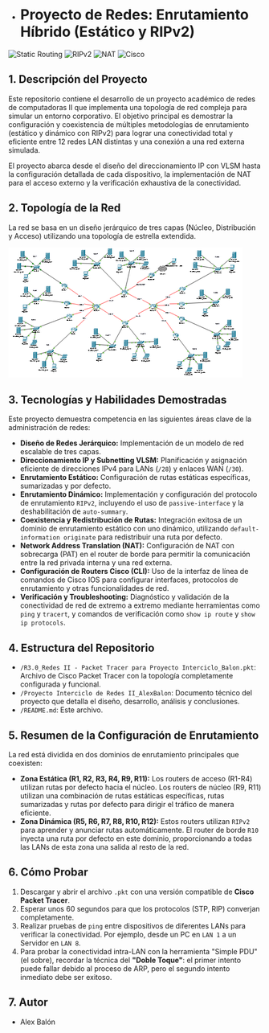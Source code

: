 * # Proyecto de Redes: Enrutamiento Híbrido (Estático y RIPv2)

![Static Routing](https://img.shields.io/badge/Enrutamiento-Estático-blue)
![RIPv2](https://img.shields.io/badge/Enrutamiento-RIPv2-orange)
![NAT](https://img.shields.io/badge/Traducción-NAT/PAT-green)
![Cisco](https://img.shields.io/badge/Plataforma-Cisco_Packet_Tracer-informational)

## 1. Descripción del Proyecto

Este repositorio contiene el desarrollo de un proyecto académico de redes de computadoras II que implementa una topología de red compleja para simular un entorno corporativo. El objetivo principal es demostrar la configuración y coexistencia de múltiples metodologías de enrutamiento (estático y dinámico con RIPv2) para lograr una conectividad total y eficiente entre 12 redes LAN distintas y una conexión a una red externa simulada.

El proyecto abarca desde el diseño del direccionamiento IP con VLSM hasta la configuración detallada de cada dispositivo, la implementación de NAT para el acceso externo y la verificación exhaustiva de la conectividad.

## 2. Topología de la Red

La red se basa en un diseño jerárquico de tres capas (Núcleo, Distribución y Acceso) utilizando una topología de estrella extendida.

![Topología de la Red](topologia-red.png)

## 3. Tecnologías y Habilidades Demostradas

Este proyecto demuestra competencia en las siguientes áreas clave de la administración de redes:

-   **Diseño de Redes Jerárquico:** Implementación de un modelo de red escalable de tres capas.
-   **Direccionamiento IP y Subnetting VLSM:** Planificación y asignación eficiente de direcciones IPv4 para LANs (`/28`) y enlaces WAN (`/30`).
-   **Enrutamiento Estático:** Configuración de rutas estáticas específicas, sumarizadas y por defecto.
-   **Enrutamiento Dinámico:** Implementación y configuración del protocolo de enrutamiento `RIPv2`, incluyendo el uso de `passive-interface` y la deshabilitación de `auto-summary`.
-   **Coexistencia y Redistribución de Rutas:** Integración exitosa de un dominio de enrutamiento estático con uno dinámico, utilizando `default-information originate` para redistribuir una ruta por defecto.
-   **Network Address Translation (NAT):** Configuración de NAT con sobrecarga (PAT) en el router de borde para permitir la comunicación entre la red privada interna y una red externa.
-   **Configuración de Routers Cisco (CLI):** Uso de la interfaz de línea de comandos de Cisco IOS para configurar interfaces, protocolos de enrutamiento y otras funcionalidades de red.
-   **Verificación y Troubleshooting:** Diagnóstico y validación de la conectividad de red de extremo a extremo mediante herramientas como `ping` y `tracert`, y comandos de verificación como `show ip route` y `show ip protocols`.

## 4. Estructura del Repositorio

-   `/R3.0_Redes II - Packet Tracer para Proyecto Interciclo_Balon.pkt`: Archivo de Cisco Packet Tracer con la topología completamente configurada y funcional.
-   `/Proyecto Interciclo de Redes II_AlexBalon`: Documento técnico del proyecto que detalla el diseño, desarrollo, análisis y conclusiones.
-   `/README.md`: Este archivo.

## 5. Resumen de la Configuración de Enrutamiento

La red está dividida en dos dominios de enrutamiento principales que coexisten:

-   **Zona Estática (R1, R2, R3, R4, R9, R11):** Los routers de acceso (R1-R4) utilizan rutas por defecto hacia el núcleo. Los routers de núcleo (R9, R11) utilizan una combinación de rutas estáticas específicas, rutas sumarizadas y rutas por defecto para dirigir el tráfico de manera eficiente.
-   **Zona Dinámica (R5, R6, R7, R8, R10, R12):** Estos routers utilizan `RIPv2` para aprender y anunciar rutas automáticamente. El router de borde `R10` inyecta una ruta por defecto en este dominio, proporcionando a todas las LANs de esta zona una salida al resto de la red.

## 6. Cómo Probar

1.  Descargar y abrir el archivo `.pkt` con una versión compatible de **Cisco Packet Tracer**.
2.  Esperar unos 60 segundos para que los protocolos (STP, RIP) converjan completamente.
3.  Realizar pruebas de `ping` entre dispositivos de diferentes LANs para verificar la conectividad. Por ejemplo, desde un PC en `LAN 1` a un Servidor en `LAN 8`.
4.  Para probar la conectividad intra-LAN con la herramienta "Simple PDU" (el sobre), recordar la técnica del **"Doble Toque"**: el primer intento puede fallar debido al proceso de ARP, pero el segundo intento inmediato debe ser exitoso.

## 7. Autor

-   Alex Balón
